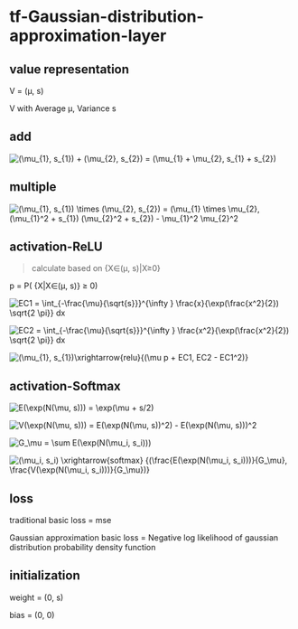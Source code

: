 # tf-Gaussian-distribution-approximation-layer

value representation
-----------------------------------
V = (μ, s)

V with Average μ, Variance s

add 
-----------------------------------
![(\mu_{1}, s_{1}) + (\mu_{2}, s_{2}) = (\mu_{1} + \mu_{2}, s_{1} + s_{2})](https://render.githubusercontent.com/render/math?math=%5Cdisplaystyle+%28%5Cmu_%7B1%7D%2C+s_%7B1%7D%29+%2B+%28%5Cmu_%7B2%7D%2C+s_%7B2%7D%29+%3D+%28%5Cmu_%7B1%7D+%2B+%5Cmu_%7B2%7D%2C+s_%7B1%7D+%2B+s_%7B2%7D%29)

multiple 
-----------------------------------
![(\mu_{1}, s_{1}) \times (\mu_{2}, s_{2}) = (\mu_{1} \times \mu_{2}, (\mu_{1}^2 + s_{1}) (\mu_{2}^2 + s_{2}) - \mu_{1}^2 \mu_{2}^2](https://render.githubusercontent.com/render/math?math=%5Cdisplaystyle+%28%5Cmu_%7B1%7D%2C+s_%7B1%7D%29+%5Ctimes+%28%5Cmu_%7B2%7D%2C+s_%7B2%7D%29+%3D+%28%5Cmu_%7B1%7D+%5Ctimes+%5Cmu_%7B2%7D%2C+%28%5Cmu_%7B1%7D%5E2+%2B+s_%7B1%7D%29+%28%5Cmu_%7B2%7D%5E2+%2B+s_%7B2%7D%29+-+%5Cmu_%7B1%7D%5E2+%5Cmu_%7B2%7D%5E2)


activation-ReLU
---------------------------------
> calculate based on {X∈(μ, s)|X≥0}

p = P( {X|X∈(μ, s)} ≥ 0)

![EC1 = \int_{-\frac{\mu}{\sqrt{s}}}^{\infty } \frac{x}{\exp(\frac{x^2}{2}) \sqrt{2 \pi}} dx](https://render.githubusercontent.com/render/math?math=%5Cdisplaystyle+EC1+%3D+%5Cint_%7B-%5Cfrac%7B%5Cmu%7D%7B%5Csqrt%7Bs%7D%7D%7D%5E%7B%5Cinfty+%7D+%5Cfrac%7Bx%7D%7B%5Cexp%28%5Cfrac%7Bx%5E2%7D%7B2%7D%29+%5Csqrt%7B2+%5Cpi%7D%7D+dx)

![EC2 = \int_{-\frac{\mu}{\sqrt{s}}}^{\infty } \frac{x^2}{\exp(\frac{x^2}{2}) \sqrt{2 \pi}} dx](https://render.githubusercontent.com/render/math?math=%5Cdisplaystyle+EC2+%3D+%5Cint_%7B-%5Cfrac%7B%5Cmu%7D%7B%5Csqrt%7Bs%7D%7D%7D%5E%7B%5Cinfty+%7D+%5Cfrac%7Bx%5E2%7D%7B%5Cexp%28%5Cfrac%7Bx%5E2%7D%7B2%7D%29+%5Csqrt%7B2+%5Cpi%7D%7D+dx)

![(\mu_{1}, s_{1})\xrightarrow{relu}{(\mu p + EC1, EC2 - EC1^2)}](https://render.githubusercontent.com/render/math?math=%5Cdisplaystyle+%28%5Cmu_%7B1%7D%2C+s_%7B1%7D%29%5Cxrightarrow%7Brelu%7D%7B%28%5Cmu+p+%2B+EC1%2C+EC2+-+EC1%5E2%29%7D)

activation-Softmax
---------------------------------

![E(\exp(N(\mu, s))) = \exp(\mu + s/2)](https://render.githubusercontent.com/render/math?math=%5Cdisplaystyle+E%28%5Cexp%28N%28%5Cmu%2C+s%29%29%29+%3D+%5Cexp%28%5Cmu+%2B+s%2F2%29)

![V(\exp(N(\mu, s))) = E(\exp(N(\mu, s))^2) - E(\exp(N(\mu, s)))^2](https://render.githubusercontent.com/render/math?math=%5Cdisplaystyle+V%28%5Cexp%28N%28%5Cmu%2C+s%29%29%29+%3D+E%28%5Cexp%28N%28%5Cmu%2C+s%29%29%5E2%29+-+E%28%5Cexp%28N%28%5Cmu%2C+s%29%29%29%5E2)

![G_\mu = \sum E(\exp(N(\mu_i, s_i)))](https://render.githubusercontent.com/render/math?math=%5Cdisplaystyle+G_%5Cmu+%3D+%5Csum+E%28%5Cexp%28N%28%5Cmu_i%2C+s_i%29%29%29)

![(\mu_i, s_i) \xrightarrow{softmax} {(\frac{E(\exp(N(\mu_i, s_i)))}{G_\mu}, \frac{V(\exp(N(\mu_i, s_i)))}{G_\mu})}](https://render.githubusercontent.com/render/math?math=%5Cdisplaystyle+%28%5Cmu_i%2C+s_i%29+%5Cxrightarrow%7Bsoftmax%7D+%7B%28%5Cfrac%7BE%28%5Cexp%28N%28%5Cmu_i%2C+s_i%29%29%29%7D%7BG_%5Cmu%7D%2C+%5Cfrac%7BV%28%5Cexp%28N%28%5Cmu_i%2C+s_i%29%29%29%7D%7BG_%5Cmu%7D%29%7D)



loss 
-------------------------------------

traditional basic loss = mse

Gaussian approximation basic loss = Negative log likelihood of gaussian distribution probability density function



initialization
--------------------------------------
weight  = (0, s)

bias    = (0, 0)




<!--make LaTeX code to URL from https://tex-image-link-generator.herokuapp.com/-->

